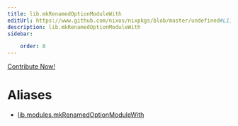```yaml
---
title: lib.mkRenamedOptionModuleWith
editUrl: https://www.github.com/nixos/nixpkgs/blob/master/undefined#L1143C31
description: lib.mkRenamedOptionModuleWith
sidebar:

    order: 8
---
```


<a href="https://www.github.com/nixos/nixpkgs/blob/master/undefined#L1143C31">Contribute Now!</a>


# Aliases

- [lib.modules.mkRenamedOptionModuleWith](/nix-doc-comments/reference/lib/modules/lib-modules-mkrenamedoptionmodulewith)


